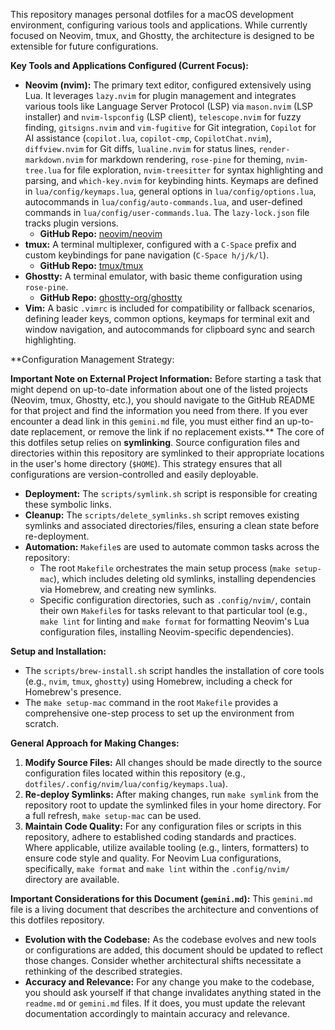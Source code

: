 This repository manages personal dotfiles for a macOS development environment, configuring various tools and applications. While currently focused on Neovim, tmux, and Ghostty, the architecture is designed to be extensible for future configurations.

**Key Tools and Applications Configured (Current Focus):**
*   **Neovim (nvim):** The primary text editor, configured extensively using Lua. It leverages `lazy.nvim` for plugin management and integrates various tools like Language Server Protocol (LSP) via `mason.nvim` (LSP installer) and `nvim-lspconfig` (LSP client), `telescope.nvim` for fuzzy finding, `gitsigns.nvim` and `vim-fugitive` for Git integration, `Copilot` for AI assistance (`copilot.lua`, `copilot-cmp`, `CopilotChat.nvim`), `diffview.nvim` for Git diffs, `lualine.nvim` for status lines, `render-markdown.nvim` for markdown rendering, `rose-pine` for theming, `nvim-tree.lua` for file exploration, `nvim-treesitter` for syntax highlighting and parsing, and `which-key.nvim` for keybinding hints. Keymaps are defined in `lua/config/keymaps.lua`, general options in `lua/config/options.lua`, autocommands in `lua/config/auto-commands.lua`, and user-defined commands in `lua/config/user-commands.lua`. The `lazy-lock.json` file tracks plugin versions.
    *   **GitHub Repo:** [neovim/neovim](https://github.com/neovim/neovim)
*   **tmux:** A terminal multiplexer, configured with a `C-Space` prefix and custom keybindings for pane navigation (`C-Space h/j/k/l`).
    *   **GitHub Repo:** [tmux/tmux](https://github.com/tmux/tmux)
*   **Ghostty:** A terminal emulator, with basic theme configuration using `rose-pine`.
    *   **GitHub Repo:** [ghostty-org/ghostty](https://github.com/ghostty-org/ghostty)
*   **Vim:** A basic `.vimrc` is included for compatibility or fallback scenarios, defining leader keys, common options, keymaps for terminal exit and window navigation, and autocommands for clipboard sync and search highlighting.

**Configuration Management Strategy:

**Important Note on External Project Information:**
Before starting a task that might depend on up-to-date information about one of the listed projects (Neovim, tmux, Ghostty, etc.), you should navigate to the GitHub README for that project and find the information you need from there. If you ever encounter a dead link in this `gemini.md` file, you must either find an up-to-date replacement, or remove the link if no replacement exists.**
The core of this dotfiles setup relies on **symlinking**. Source configuration files and directories within this repository are symlinked to their appropriate locations in the user's home directory (`$HOME`). This strategy ensures that all configurations are version-controlled and easily deployable.

*   **Deployment:** The `scripts/symlink.sh` script is responsible for creating these symbolic links.
*   **Cleanup:** The `scripts/delete_symlinks.sh` script removes existing symlinks and associated directories/files, ensuring a clean state before re-deployment.
*   **Automation:** `Makefile`s are used to automate common tasks across the repository:
    *   The root `Makefile` orchestrates the main setup process (`make setup-mac`), which includes deleting old symlinks, installing dependencies via Homebrew, and creating new symlinks.
    *   Specific configuration directories, such as `.config/nvim/`, contain their own `Makefile`s for tasks relevant to that particular tool (e.g., `make lint` for linting and `make format` for formatting Neovim's Lua configuration files, installing Neovim-specific dependencies).

**Setup and Installation:**
*   The `scripts/brew-install.sh` script handles the installation of core tools (e.g., `nvim`, `tmux`, `ghostty`) using Homebrew, including a check for Homebrew's presence.
*   The `make setup-mac` command in the root `Makefile` provides a comprehensive one-step process to set up the environment from scratch.

**General Approach for Making Changes:**
1.  **Modify Source Files:** All changes should be made directly to the source configuration files located within this repository (e.g., `dotfiles/.config/nvim/lua/config/keymaps.lua`).
2.  **Re-deploy Symlinks:** After making changes, run `make symlink` from the repository root to update the symlinked files in your home directory. For a full refresh, `make setup-mac` can be used.
3.  **Maintain Code Quality:** For any configuration files or scripts in this repository, adhere to established coding standards and practices. Where applicable, utilize available tooling (e.g., linters, formatters) to ensure code style and quality. For Neovim Lua configurations, specifically, `make format` and `make lint` within the `.config/nvim/` directory are available.

**Important Considerations for this Document (`gemini.md`):**
This `gemini.md` file is a living document that describes the architecture and conventions of this dotfiles repository.
*   **Evolution with the Codebase:** As the codebase evolves and new tools or configurations are added, this document should be updated to reflect those changes. Consider whether architectural shifts necessitate a rethinking of the described strategies.
*   **Accuracy and Relevance:** For any change you make to the codebase, you should ask yourself if that change invalidates anything stated in the `readme.md` or `gemini.md` files. If it does, you must update the relevant documentation accordingly to maintain accuracy and relevance.
